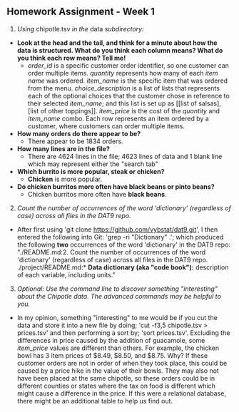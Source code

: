 ## Homework Assignment - Week 1

1. _Using_ chipotle.tsv _in the_ data _subdirectory:_
  * __Look at the head and the tail, and think for a minute about how the data is structured. 
What do you think each column means? What do you think each row means? Tell me!__       
    * _order_id_ is a specific customer order identifier, so one customer can order multiple items.
_quantity_ represents how many of each _item name_ was ordered. _item_name_ is the specific
item that was ordered from the menu. _choice_description_ is a list of lists that represents each of the optional 
choices that the customer chose in reference to their selected _item_name_; and this list is set up
as [[list of salsas],[list of other toppings]]. _item_price_ is 
the cost of the _quantity_ and _item_name_ combo. Each row represents an item ordered by a customer, where 
customers can order multiple items.    
  * __How many orders do there appear to be?__
    * There appear to be 1834 orders.
  * __How many lines are in the file?__
    * There are 4624 lines in the file; 4623 lines of data and 1 blank line which may represent either the "search tab"
  * __Which burrito is more popular, steak or chicken?__
    * __Chicken__ is more popular.
  * __Do chicken burritos more often have black beans or pinto beans?__
    * Chicken burritos more often have __black beans__.

2. _Count the number of occurrences of the word 'dictionary' (regardless of case) across all files in the DAT9 repo._
  * After first using 'git clone https://github.com/vybstat/dat9.git', I then entered the following into Git:
'grep -ri "Dictionary" .'; which produced the following __two__ occurrences of the word 'dictionary' in the DAT9 repo:
"./README.md:2. Count the number of occurrences of the word 'dictionary' (regardless of case) across all files in the DAT9 repo.
./project/README.md:* **Data dictionary (aka "code book"):** description of each variable, including units."

3. _Optional: Use the command line to discover something "interesting" about the Chipotle data. The advanced
commands may be helpful to you._
  * In my opinion, something "interesting" to me would be if you cut the data and store it into a new file by
doing; 'cut -f3,5 chipotle.tsv > prices.tsv' and then performing a sort by; 'sort prices.tsv'. Excluding the 
differences in price caused by the addition of guacamole, some _item_price_ values are different than others. 
For example, the chicken bowl has 3 item prices of $8.49, $8.50, and $8.75. Why? If these customer orders are not
in order of when they took place, this could be caused by a price hike in the value of their bowls. They may also
not have been placed at the same chipotle, so these orders could be in different counties or states where the tax on food
is different which might cause a difference in the price. If this were a relational database, there might be an 
additional table to help us find out.
